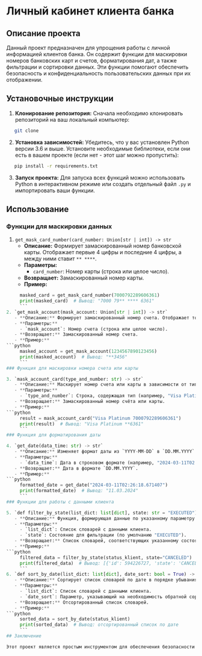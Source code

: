 # Личный кабинет клиента банка

## Описание проекта

Данный проект предназначен для упрощения работы с личной информацией клиентов банка. Он содержит функции для маскировки номеров банковских карт и счетов, форматирования дат, а также фильтрации и сортировки данных. Эти функции помогают обеспечить безопасность и конфиденциальность пользовательских данных при их отображении.

## Установочные инструкции

1. **Клонирование репозитория:**
   Сначала необходимо клонировать репозиторий на ваш локальный компьютер:
```bash
   git clone 
   ```
2. **Установка зависимостей:**
   Убедитесь, что у вас установлен Python версии 3.6 и выше. Установите необходимые библиотеки, если они есть в вашем проекте (если нет - этот шаг можно пропустить):
```bash
   pip install -r requirements.txt
   ```
3. **Запуск проекта:**
   Для запуска всех функций можно использовать Python в интерактивном режиме или создать отдельный файл `.py` и импортировать ваши функции.

## Использование

### Функции для маскировки данных

1. `get_mask_card_number(card_number: Union[str | int]) -> str`
   - **Описание:** Формирует замаскированный номер банковской карты. Отображает первые 4 цифры и последние 4 цифры, а между ними ставит `** ****`.
   - **Параметры:** 
     - `card_number`: Номер карты (строка или целое число).
   - **Возвращает:** Замаскированный номер карты.
   - **Пример:**
```python
     masked_card = get_mask_card_number(7000792289606361)
     print(masked_card)  # Вывод: "7000 79** **** 6361"
     ```
2. `get_mask_account(mask_account: Union[str | int]) -> str`
   - **Описание:** Формирует замаскированный номер счета. Отображает только последние 4 цифры.
   - **Параметры:**
     - `mask_account`: Номер счета (строка или целое число).
   - **Возвращает:** Замаскированный номер счета.
   - **Пример:**
```python
     masked_account = get_mask_account(1234567890123456)
     print(masked_account)  # Вывод: "**3456"
     ```
### Функция для маскировки номера счета или карты

3. `mask_account_card(type_and_number: str) -> str`
   - **Описание:** Маскирует номер счета или карты в зависимости от типа, переданного в строке.
   - **Параметры:**
     - `type_and_number`: Строка, содержащая тип (например, "Visa Platinum") и номер (например, "7000792289606361").
   - **Возвращает:** Замаскированный номер счёта или карты.
   - **Пример:**
```python
     result = mask_account_card("Visa Platinum 7000792289606361")
     print(result)  # Вывод: "Visa Platinum **6361"
     ```
### Функция для форматирования даты

4. `get_date(data_time: str) -> str`
   - **Описание:** Изменяет формат даты из `YYYY-MM-DD` в `DD.MM.YYYY`.
   - **Параметры:**
     - `data_time`: Дата в строковом формате (например, "2024-03-11T02:26:18.671407").
   - **Возвращает:** Дата в формате `DD.MM.YYYY`.
   - **Пример:**
```python
     formatted_date = get_date("2024-03-11T02:26:18.671407")
     print(formatted_date)  # Вывод: "11.03.2024"
     ```
### Функции для работы с данными клиента

5. `def filter_by_state(list_dict: list[dict], state: str = "EXECUTED") -> list[dict]`
   - **Описание:** Функция, формирующая данные по указанному параметру транзакции (например, "EXECUTED").
   - **Параметры:**
     - `list_dict`: Список словарей с данными клиента.
     - `state`: Состояние для фильтрации (по умолчанию "EXECUTED").
   - **Возвращает:** Список словарей, соответствующих указанному состоянию.
   - **Пример:**
```python
     filtered_data = filter_by_state(status_klient, state="CANCELED")
     print(filtered_data)  # Вывод: [{'id': 594226727, 'state': 'CANCELED', ...}, {'id': 615064591, 'state': 'CANCELED', ...}]
     ```
6. `def sort_by_date(list_dict: list[dict], date_sort: bool = True) -> list[dict]`
   - **Описание:** Сортирует список словарей по дате в порядке убывания.
   - **Параметры:**
     - `list_dict`: Список словарей с данными клиента.
     - `date_sort`: Параметр, указывающий на необходимость обратной сортировки (по умолчанию `True`).
   - **Возвращает:** Отсортированный список словарей.
   - **Пример:**
```python
     sorted_data = sort_by_date(status_klient)
     print(sorted_data)  # Вывод: отсортированный список по дате
     ```
## Заключение

Этот проект является простым инструментом для обеспечения безопасности информации в личном кабинете клиента банка. Он может быть расширен дополнительными функциями для обработки данных по мере необходимости.
```

